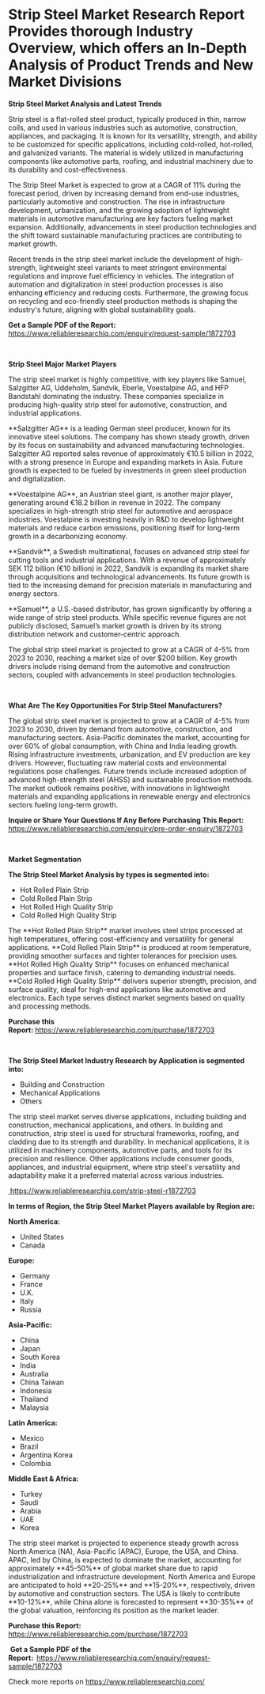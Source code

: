 <p><h1>Strip Steel Market Research Report Provides thorough Industry Overview, which offers an In-Depth Analysis of Product Trends and New Market Divisions</h1></p><p><strong>Strip Steel Market Analysis and Latest Trends</strong></p>
<p><p>Strip steel is a flat-rolled steel product, typically produced in thin, narrow coils, and used in various industries such as automotive, construction, appliances, and packaging. It is known for its versatility, strength, and ability to be customized for specific applications, including cold-rolled, hot-rolled, and galvanized variants. The material is widely utilized in manufacturing components like automotive parts, roofing, and industrial machinery due to its durability and cost-effectiveness.</p><p>The Strip Steel Market is expected to grow at a CAGR of 11% during the forecast period, driven by increasing demand from end-use industries, particularly automotive and construction. The rise in infrastructure development, urbanization, and the growing adoption of lightweight materials in automotive manufacturing are key factors fueling market expansion. Additionally, advancements in steel production technologies and the shift toward sustainable manufacturing practices are contributing to market growth.</p><p>Recent trends in the strip steel market include the development of high-strength, lightweight steel variants to meet stringent environmental regulations and improve fuel efficiency in vehicles. The integration of automation and digitalization in steel production processes is also enhancing efficiency and reducing costs. Furthermore, the growing focus on recycling and eco-friendly steel production methods is shaping the industry's future, aligning with global sustainability goals.</p></p>
<p><strong>Get a Sample PDF of the Report:&nbsp;</strong> <a href="https://www.reliableresearchiq.com/enquiry/request-sample/1872703?utm_campaign=1082&utm_medium=2&utm_source=Github&utm_content=ia&utm_term=25012025&utm_id=strip-steel">https://www.reliableresearchiq.com/enquiry/request-sample/1872703</a></p>
<p>&nbsp;</p>
<p><strong>Strip Steel Major Market Players</strong></p>
<p><p>The strip steel market is highly competitive, with key players like Samuel, Salzgitter AG, Uddeholm, Sandvik, Eberle, Voestalpine AG, and HFP Bandstahl dominating the industry. These companies specialize in producing high-quality strip steel for automotive, construction, and industrial applications.</p><p>**Salzgitter AG** is a leading German steel producer, known for its innovative steel solutions. The company has shown steady growth, driven by its focus on sustainability and advanced manufacturing technologies. Salzgitter AG reported sales revenue of approximately €10.5 billion in 2022, with a strong presence in Europe and expanding markets in Asia. Future growth is expected to be fueled by investments in green steel production and digitalization.</p><p>**Voestalpine AG**, an Austrian steel giant, is another major player, generating around €18.2 billion in revenue in 2022. The company specializes in high-strength strip steel for automotive and aerospace industries. Voestalpine is investing heavily in R&D to develop lightweight materials and reduce carbon emissions, positioning itself for long-term growth in a decarbonizing economy.</p><p>**Sandvik**, a Swedish multinational, focuses on advanced strip steel for cutting tools and industrial applications. With a revenue of approximately SEK 112 billion (€10 billion) in 2022, Sandvik is expanding its market share through acquisitions and technological advancements. Its future growth is tied to the increasing demand for precision materials in manufacturing and energy sectors.</p><p>**Samuel**, a U.S.-based distributor, has grown significantly by offering a wide range of strip steel products. While specific revenue figures are not publicly disclosed, Samuel’s market growth is driven by its strong distribution network and customer-centric approach.</p><p>The global strip steel market is projected to grow at a CAGR of 4-5% from 2023 to 2030, reaching a market size of over $200 billion. Key growth drivers include rising demand from the automotive and construction sectors, coupled with advancements in steel production technologies.</p></p>
<p>&nbsp;</p>
<p><strong>What Are The Key Opportunities For Strip Steel Manufacturers?</strong></p>
<p><p>The global strip steel market is projected to grow at a CAGR of 4-5% from 2023 to 2030, driven by demand from automotive, construction, and manufacturing sectors. Asia-Pacific dominates the market, accounting for over 60% of global consumption, with China and India leading growth. Rising infrastructure investments, urbanization, and EV production are key drivers. However, fluctuating raw material costs and environmental regulations pose challenges. Future trends include increased adoption of advanced high-strength steel (AHSS) and sustainable production methods. The market outlook remains positive, with innovations in lightweight materials and expanding applications in renewable energy and electronics sectors fueling long-term growth.</p></p>
<p><strong>Inquire or Share Your Questions If Any Before Purchasing This Report:</strong> <a href="https://www.reliableresearchiq.com/enquiry/pre-order-enquiry/1872703?utm_campaign=1082&utm_medium=2&utm_source=Github&utm_content=ia&utm_term=25012025&utm_id=strip-steel">https://www.reliableresearchiq.com/enquiry/pre-order-enquiry/1872703</a></p>
<p>&nbsp;</p>
<p><strong>Market Segmentation</strong></p>
<p><strong>The Strip Steel Market Analysis by types is segmented into:</strong></p>
<p><ul><li>Hot Rolled Plain Strip</li><li>Cold Rolled Plain Strip</li><li>Hot Rolled High Quality Strip</li><li>Cold Rolled High Quality Strip</li></ul></p>
<p><p>The **Hot Rolled Plain Strip** market involves steel strips processed at high temperatures, offering cost-efficiency and versatility for general applications. **Cold Rolled Plain Strip** is produced at room temperature, providing smoother surfaces and tighter tolerances for precision uses. **Hot Rolled High Quality Strip** focuses on enhanced mechanical properties and surface finish, catering to demanding industrial needs. **Cold Rolled High Quality Strip** delivers superior strength, precision, and surface quality, ideal for high-end applications like automotive and electronics. Each type serves distinct market segments based on quality and processing methods.</p></p>
<p><strong>Purchase this Report:&nbsp;</strong><a href="https://www.reliableresearchiq.com/purchase/1872703?utm_campaign=1082&utm_medium=2&utm_source=Github&utm_content=ia&utm_term=25012025&utm_id=strip-steel">https://www.reliableresearchiq.com/purchase/1872703</a></p>
<p>&nbsp;</p>
<p><strong>The Strip Steel Market Industry Research by Application is segmented into:</strong></p>
<p><ul><li>Building and Construction</li><li>Mechanical Applications</li><li>Others</li></ul></p>
<p><p>The strip steel market serves diverse applications, including building and construction, mechanical applications, and others. In building and construction, strip steel is used for structural frameworks, roofing, and cladding due to its strength and durability. In mechanical applications, it is utilized in machinery components, automotive parts, and tools for its precision and resilience. Other applications include consumer goods, appliances, and industrial equipment, where strip steel's versatility and adaptability make it a preferred material across various industries.</p></p>
<p><a href="https://www.reliableresearchiq.com/strip-steel-r1872703?utm_campaign=1082&utm_medium=2&utm_source=Github&utm_content=ia&utm_term=25012025&utm_id=strip-steel">&nbsp;https://www.reliableresearchiq.com/strip-steel-r1872703</a></p>
<p><strong>In terms of Region, the Strip Steel Market Players available by Region are:</strong></p>
<p>
    <p> <strong> North America: </strong>
        <ul>
            <li>United States</li>
            <li>Canada</li>
        </ul>
        </p> 
    <p> <strong> Europe: </strong>
        <ul>
            <li>Germany</li>
            <li>France</li>
            <li>U.K.</li>
            <li>Italy</li>
            <li>Russia</li>
        </ul>
        </p> 
    <p> <strong> Asia-Pacific: </strong>
        <ul>
            <li>China</li>
            <li>Japan</li>
            <li>South Korea</li>
            <li>India</li>
            <li>Australia</li>
            <li>China Taiwan</li>
            <li>Indonesia</li>
            <li>Thailand</li>
            <li>Malaysia</li>
        </ul>
        </p> 
    <p> <strong> Latin America: </strong>
        <ul>
            <li>Mexico</li>
            <li>Brazil</li>
            <li>Argentina Korea</li>
            <li>Colombia</li>
        </ul>
        </p> 
    <p> <strong> Middle East & Africa: </strong>
        <ul>
            <li>Turkey</li>
            <li>Saudi</li>
            <li>Arabia</li>
            <li>UAE</li>
            <li>Korea</li>
        </ul>
    </p>
    </p>
<p><p>The strip steel market is projected to experience steady growth across North America (NA), Asia-Pacific (APAC), Europe, the USA, and China. APAC, led by China, is expected to dominate the market, accounting for approximately **45-50%** of global market share due to rapid industrialization and infrastructure development. North America and Europe are anticipated to hold **20-25%** and **15-20%**, respectively, driven by automotive and construction sectors. The USA is likely to contribute **10-12%**, while China alone is forecasted to represent **30-35%** of the global valuation, reinforcing its position as the market leader.</p></p>
<p><strong>Purchase this Report: </strong><a href="https://www.reliableresearchiq.com/purchase/1872703?utm_campaign=1082&utm_medium=2&utm_source=Github&utm_content=ia&utm_term=25012025&utm_id=strip-steel">https://www.reliableresearchiq.com/purchase/1872703</a></p>
<p>&nbsp;<strong>Get a Sample PDF of the Report:&nbsp;&nbsp;</strong><a href="https://www.reliableresearchiq.com/enquiry/request-sample/1872703?utm_campaign=1082&utm_medium=2&utm_source=Github&utm_content=ia&utm_term=25012025&utm_id=strip-steel">https://www.reliableresearchiq.com/enquiry/request-sample/1872703</a></p>
<p><strong></strong></p>
<p>Check more reports on <a href="https://www.reliableresearchiq.com/?utm_campaign=1082&utm_medium=2&utm_source=Github&utm_content=ia&utm_term=25012025&utm_id=strip-steel">https://www.reliableresearchiq.com/</a></p>